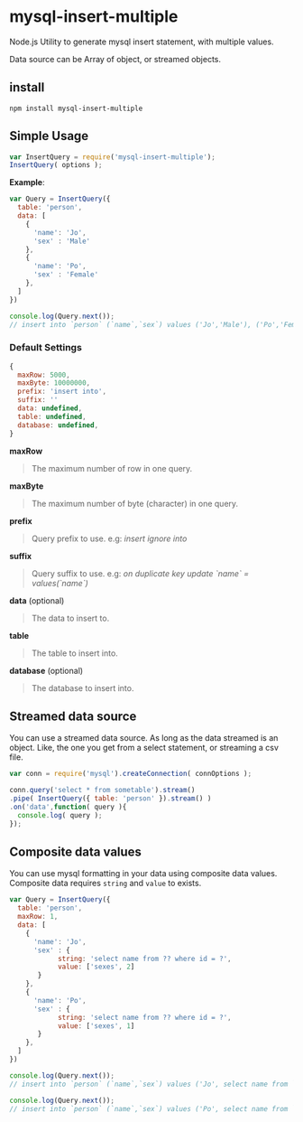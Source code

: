 # mysql-insert-multiple

Node.js Utility to generate mysql insert statement, with multiple values.

Data source can be Array of object, or streamed objects.

## install
```
npm install mysql-insert-multiple
```

## Simple Usage

```js
var InsertQuery = require('mysql-insert-multiple');
InsertQuery( options );
```

**Example**:
```js
var Query = InsertQuery({
  table: 'person',
  data: [
    {
      'name': 'Jo',
      'sex' : 'Male'
    },
    {
      'name': 'Po',
      'sex' : 'Female'
    },
  ]
})

console.log(Query.next());
// insert into `person` (`name`,`sex`) values ('Jo','Male'), ('Po','Female')

```

### Default Settings
```js
{
  maxRow: 5000,
  maxByte: 10000000,
  prefix: 'insert into',
  suffix: ''
  data: undefined,
  table: undefined,
  database: undefined,
}
```

**maxRow**
> The maximum number of row in one query.

**maxByte**
> The maximum number of byte (character) in one query.

**prefix**
> Query prefix to use. e.g: *insert ignore into*

**suffix**
> Query suffix to use. e.g: *on duplicate key update \`name\` = values(\`name\`)*

**data** (optional)
> The data to insert to.

**table**
> The table to insert into.

**database** (optional)
> The database to insert into.

## Streamed data source
You can use a streamed data source. As long as the data streamed is an object.
Like, the one you get from a select statement, or streaming a csv file.

```js
var conn = require('mysql').createConnection( connOptions );

conn.query('select * from sometable').stream()
.pipe( InsertQuery({ table: 'person' }).stream() )
.on('data',function( query ){
  console.log( query );
});
```

## Composite data values
You can use mysql formatting in your data using composite data values. Composite data requires `string` and `value` to exists.

```js
var Query = InsertQuery({
  table: 'person',
  maxRow: 1,
  data: [
    {
      'name': 'Jo',
      'sex' : { 
            string: 'select name from ?? where id = ?', 
            value: ['sexes', 2] 
       }
    },
    {
      'name': 'Po',
      'sex' : { 
            string: 'select name from ?? where id = ?', 
            value: ['sexes', 1] 
       }
    },
  ]
})

console.log(Query.next());
// insert into `person` (`name`,`sex`) values ('Jo', select name from `sexes` where id = 2)

console.log(Query.next());
// insert into `person` (`name`,`sex`) values ('Po', select name from `sexes` where id = 1)
```

